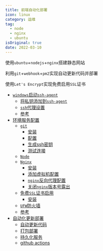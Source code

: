 ```yaml
---
title: 前端自动化部署
icon: linux
category: 运维
tag:
  - node
  - nginx
  - ubuntu
isOriginal: true
date: 2022-03-10
---
```


使用`ubuntu`+`nodejs`+`nginx`搭建静态网站

利用`git`+`webhook`+`pm2`实现自动更新代码并部署

使用`Let's Encrypt`实现免费启用`SSL`证书

- [`windows`启动`ssh-agent`](./environment_windows.html#windows启动ssh-agent)
  - [将私钥添加到`ssh-agent`](./environment_windows.html#将私钥添加到ssh-agent)
  - [`ssh`代理设置](./environment_windows.html#ssh代理设置)
  - [参考](./environment_windows.html#参考)
- [环境服务配置](./environment_server.html#环境服务配置)
  - [`git`](./environment_server.html#git)
    - [安装](./environment_server.html#安装)
    - [配置](./environment_server.html#配置)
    - [生成ssh密钥](./environment_server.html#生成ssh密钥)
    - [测试连接](./environment_server.html#测试连接)
  - [`Node`](./environment_server.html#node)
  - [`Nginx`](./environment_server.html#nginx)
    - [安装](./environment_server.html#安装-1)
    - [添加虚拟机配置](./environment_server.html#添加虚拟机配置)
    - [`nginx`反向代理配置](./environment_server.html#nginx反向代理配置)
    - [关闭`nginx`版本号露出](./environment_server.html#关闭nginx版本号露出)
  - [免费`SSL`证书启用](./environment_server.html#免费ssl证书启用)
    - [安装](./environment_server.html#安装-2)
  - [`UFW`防火墙](./environment_server.html#ufw防火墙)
  - [参考](./environment_server.html#参考)
- [自动化更新部署](./pm2&bash.html#自动化更新部署)
  - [自动更新代码](./pm2&bash.html#自动更新代码)
  - [打包部署](./pm2&bash.html#打包部署)
  - [持久化服务](./pm2&bash.html#持久化服务)
  - [github actions](./giuhub_actions.html)